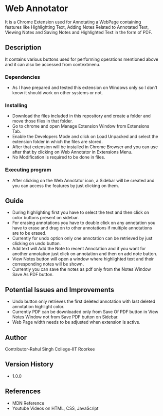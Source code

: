 # Web Annotator
It is a Chrome Extension used for Annotating a WebPage containing features like Highlighting Text, Adding Notes Related to Annotated Text, Viewing Notes and Saving Notes and Highlighted Text in the form of PDF.

## Description
It contains various buttons used for performing operations mentioned above and it can also be accessed from contextmenu.

### Dependencies
* As I have prepared and tested this extension on Windows only so I don't know it should work on other systems or not. 

### Installing
* Download the files included in this repository and create a folder and move those files in that folder.
* Go to chrome and open Manage Extension Window from Extensions Tab.
* Enable the Developers Mode and click on Load Unpacked and select the extension folder in which the files are stored.
* After that extension will be installed in Chrome Browser and you can use after that by clicking on Web Annotator in Extensions Menu.
* No Modification is required to be done in files.

### Executing program
* After clicking on the Web Annotator icon, a Sidebar will be created and you can access the features by just clicking on them.

## Guide
* During highlighting first you have to select the text and then click on color buttons present on sidebar.
* For erasing annotations you have to double click on any annotation you have to erase and drag on to other annotations if multiple annotations are to be erased.
* Currently for undo option only one annotation can be retrieved by just clicking on undo button.
* Add text will Add the Note to recent Annotation and if you want for another annotation just click on annotation and then on add note button.
* View Notes button will open a window where highlighted text and their corresponding notes will be shown.
* Currently you can save the notes as pdf only from the Notes Window Save As PDF button.

## Potential Issues and Improvements
* Undo button only retrieves the first deleted annotation with last deleted annotation highlight color.
* Currently PDF can be downloaded only from Save Of PDF button in View Notes Window not from Save PDF button on Sidebar.
* Web Page width needs to be adjusted when extension is active.

## Author
Contributor-Rahul Singh
College-IIT Roorkee

## Version History
* 1.0.0 

## References
* MDN Reference
* Youtube Videos on HTML, CSS, JavaScript
